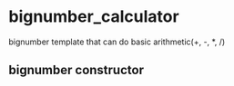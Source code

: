 # bignumber_calculator
bignumber template that can do basic arithmetic(+, -, *, /)

## bignumber constructor
